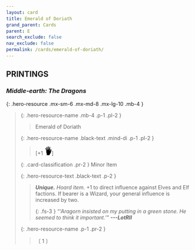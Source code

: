 ```yaml
---
layout: card
title: Emerald of Doriath
grand_parent: Cards
parent: E
search_exclude: false
nav_exclude: false
permalink: /cards/emerald-of-doriath/
---
```


## PRINTINGS


### _Middle-earth: The Dragons_

{: .hero-resource .mx-sm-6 .mx-md-8 .mx-lg-10 .mb-4 }
> {: .hero-resource-name .mb-4 .p-1 .pl-2 }
> > <div class="card-mp"></div>
> > <div class="card-name">Emerald of Doriath</div>
>
> {: .hero-resource-name .black-text .mind-di .p-1 .pl-2 }
> > [+1 ![](/assets/images/di.svg)]
>
> {: .card-classification .pr-2 }
> Minor Item
>
> {: .hero-resource-text .black-text .p-2 }
> > _**Unique.**_ _Hoard item._ +1 to direct influence against Elves and Elf factions. If bearer is a Wizard, your general influence is increased by two.   
> > 
> > {: .fs-3 } 
> > _“‘Aragorn insisted on my putting in a green stone. He seemed to think it important.’”_ ***---&#65279;LotRII*** 
> 
> {: .hero-resource-name .p-1 .pr-2 }
> > <div class="card-shield"></div>
> > <div class="card-corruption">〔 1 〕</div>

